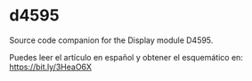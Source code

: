 # d4595
Source code companion for the Display module D4595. 

Puedes leer el artículo en español y obtener el esquemático en: https://bit.ly/3HeaO6X
